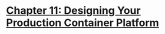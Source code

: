 # [Chapter 11: Designing Your Production Container Platform](https://github.com/rusrushal13/Docker-Up-and-Running-Notes/blob/master/Chapter11.md#chapter-11-designing-your-production-container-platform)